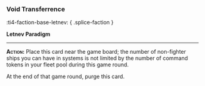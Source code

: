 ### **Void Transferrence**
:ti4-faction-base-letnev:
{ .splice-faction }

**Letnev Paradigm**

---

**<span style="font-variant:small-caps;">Action</span>:** Place this card near the game board; the number of non-fighter ships you can have in systems is not limited by the number of command tokens in your fleet pool during this game round.

At the end of that game round, purge this card.
